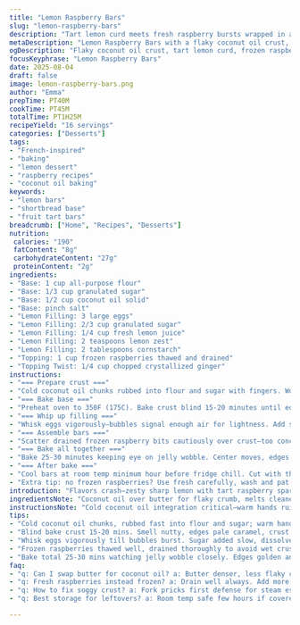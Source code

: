 ```yaml
---
title: "Lemon Raspberry Bars"
slug: "lemon-raspberry-bars"
description: "Tart lemon curd meets fresh raspberry bursts wrapped in a crumbly shortbread base. Chill, bake, repeat—fold fruit, not too much. Fresh raspberries swapped with frozen to dodge season scarcity. Butter swapped halfway with coconut oil for flaky edges. Powdered sugar takes a break for granulated sugar's crunch. Citrus-zest trick: zest before juicing, keep pith far. The bars bake to a golden kiss, edges giving a gentle crack. Use fork pricks in crust or steam threatens sog. The curd jiggle means almost there, set by time out of oven. Cool fully or clean cuts turn sad mush. Patience in waiting, rewards bright contrast tang and sweet softness. No parchment? Grease thoroughly; direct contact still doable. More raspberries? Toss gently or they'd bleed color everywhere—trust me."
metaDescription: "Lemon Raspberry Bars with a flaky coconut oil crust, tart lemon curd, and bursts of raspberry. Cool fully before slicing for clean cuts and contrast in tang and sweetness."
ogDescription: "Flaky coconut oil crust, tart lemon curd, frozen raspberries drained well. Watch wobble not time. Cut cold for neat slices, avoid mush. Ginger adds surprise kick."
focusKeyphrase: "Lemon Raspberry Bars"
date: 2025-08-04
draft: false
image: lemon-raspberry-bars.png
author: "Emma"
prepTime: PT40M
cookTime: PT45M
totalTime: PT1H25M
recipeYield: "16 servings"
categories: ["Desserts"]
tags:
- "French-inspired"
- "baking"
- "lemon dessert"
- "raspberry recipes"
- "coconut oil baking"
keywords:
- "lemon bars"
- "shortbread base"
- "fruit tart bars"
breadcrumb: ["Home", "Recipes", "Desserts"]
nutrition: 
 calories: "190"
 fatContent: "8g"
 carbohydrateContent: "27g"
 proteinContent: "2g"
ingredients:
- "Base: 1 cup all-purpose flour"
- "Base: 1/3 cup granulated sugar"
- "Base: 1/2 cup coconut oil solid"
- "Base: pinch salt"
- "Lemon Filling: 3 large eggs"
- "Lemon Filling: 2/3 cup granulated sugar"
- "Lemon Filling: 1/4 cup fresh lemon juice"
- "Lemon Filling: 2 teaspoons lemon zest"
- "Lemon Filling: 2 tablespoons cornstarch"
- "Topping: 1 cup frozen raspberries thawed and drained"
- "Topping Twist: 1/4 cup chopped crystallized ginger"
instructions:
- "=== Prepare crust ==="
- "Cold coconut oil chunks rubbed into flour and sugar with fingers. Work fast, sandy texture before clumping. Press evenly into parchment-lined square pan or greased pan if lacking parchment. Fork multiple pricks — no steam pockets forming or soggy base ruin the whole thing. Stick in fridge minimum 15 minutes. Give oils chill to firm up. Prevents shrinkage in oven."
- "=== Bake base ==="
- "Preheat oven to 350F (175C). Bake crust blind 15-20 minutes until edges paling caramel color. Smells nutty, crust holding form gently when poked. Watch closely after 15—easy to scorch sugar bits. Pull out, let cool slightly but not totally. Hot enough to slightly bubble curd smoothly once on top."
- "=== Whip up filling ==="
- "Whisk eggs vigorously—bubbles signal enough air for lightness. Add sugar slowly, keep whisking until sugar almost dissolves. Fold lemon juice and zest next. Cornstarch last—no lumps. Watch mix thicken as you whisk. If no cornstarch, potato starch or arrowroot triple dose works but temp sensitive. Important for set firmness but soft chew."
- "=== Assemble bars ==="
- "Scatter drained frozen raspberry bits cautiously over crust—too concentrated spots means pink stains or wet patches. Sprinkle chopped crystallized ginger for tiny fiery surprises. Ginger adds funky candid bite unexpectedly. Pour lemon liquid over berries gently to keep them mostly afloat on top, not sinking. Transfer carefully to oven rack."
- "=== Bake all together ==="
- "Bake 25-30 minutes keeping eye on jelly wobble. Center moves, edges set and golden—no browning tops required. Jiggle means nearly set but still creamy inside—ovens vary, trust visual, not stopwatch. Treat like custard pie. Cooling sets fully, do not rush slicing or curd oozes out."
- "=== After bake ==="
- "Cool bars at room temp minimum hour before fridge chill. Cut with thin sharp knife, clean after each slice, warm slightly for neat edges. Bars turn more tart and hold shape better once fully cold. Too soon? Ruined messy slabs you regret."
- "Extra tip: no frozen raspberries? Use fresh carefully, wash and pat dry well. Add extra sugar if fresh sourness diverges too much. Also coconut oil in base makes crust crumbly but soft, butter swap yields denser, less flaky."
introduction: "Flavors crash—zesty sharp lemon with tart raspberry sparks. Tried before, too wet or too crumbly—figured out coconut oil swaps for flaky edges. Frozen berries stash works year-round, juicy sweet bursts controlled by draining. Cornstarch thickens without gluey taste, keeps that lemon filling light but firm enough for slicing. Cooking times? Patience, sensory cues matter more. Wobble signals, golden edges not burnt. Ran out parchment once, heavy greasing worked but cleaned with difficulty. Ginger—crazy little add-in kicks punches up sweet-tart balance. Bright yellow with ruby speckles, the bars break clean, finger-dusted sugar not required. Lesson learned: cut cold, no mess, no crying eyes trying to save ruined slices."
ingredientsNote: "Coconut oil over butter for flaky crumb, melts cleaner under heat—sometimes butter's richer but risks soggy. Frozen raspberries drained prevent bitter juices soaking crust; fresh raspberry option needs extra sugar adjustment and moisture pat-down or brittle crust happens. Lemon zest essential—never skip, it’s where aroma lives. Zest before juice, peeling off pith keeps bitterness out. Cornstarch thickener choice matters: potato or arrowroot swap but adjust amounts since thickening power shifts. Granulated sugar substituting powdered sugar here for crunch texture and easier caramel notes in base; powdered adds softness but no bite. Crystallized ginger optional but balances tartness with candied warmth—try candied orange peel if ginger not handy. If no parchment, grease pan well or dust with flour to avoid crust sticking and tearing on removal."
instructionsNote: "Cold coconut oil integration critical—warm hands ruin tender crust, rub fast with fingertips. Press crust evenly, edges slightly thicker to withstand filling weight. Fork pricks keep steam escape—missing this step leads to soggy failure. Blind bake short but enough to set crust partially—watch carefully for golden edges fuzz, no dark spots. Whisk eggs thoroughly before sugar to avoid grainy texture, cornstarch last to prevent clumps—use sifter if chunky lumps form. Gently fold in lemon juice to not deflate air incorporated. Scatter frozen berries evenly, drain juices well or they puddle beneath crust. Pour filling slowly to avoid drowning fruit. Baking time depends on wobble: firm edges, loosely jiggling center means done. Overbake turns rubbery curd, underbake runs everywhere at first cut. Cool fully on counter, then fridge minimum 30m before slicing for best clean cuts. Warm serrated knife between slices if needed, wipe blade."
tips:
- "Cold coconut oil chunks, rubbed fast into flour and sugar; warm hands wreck texture instantly. Crust pressed evenly, edges thicker; stops filling weight warping shape. Fork pricks mandatory, no steam pockets sneak in, sog crust kills crisp. Chill crust minimum 15 mins before blind bake; firms fats, stops shrinkage, watch edges caramelizing but not darkening."
- "Blind bake crust 15-20 mins. Smell nutty, edges pale caramel, crust firm but not burnt. Pull early if sugar bits scorched; bitter bites ruin bottom. Hot crust when pouring filling helps smooth curd finish without lumps. Cooling slightly but not fully important before adding lemon layer to avoid curd cracking or sinking."
- "Whisk eggs vigorously till bubbles burst. Sugar added slow, dissolves grainy texture. Fold lemon juice and zest gently to keep air in, cornstarch last sifted to avoid clumps. Swap cornstarch with triple dose arrowroot or potato starch but watch temperature; custard sets differently, can turn gluey or loose if overdone."
- "Frozen raspberries thawed well, drained thoroughly to avoid wet crust pockets; fresh berries need extra sugar and drying. Scatter berries carefully, avoid clustering or pink stains. Crystallized ginger diced fine, adds sharp candied bite cutting tartness in unexpected spots. Pour filling gently to keep berries afloat, not submerged; liquid under fruit causes sog patches."
- "Bake total 25-30 mins watching jelly wobble closely. Edges golden and firm, center loosely jiggles; done. Overbake turns rubbery; underbake runs out when sliced. Let bars cool fully at room temp minimum hour, then fridge chill 30 mins+. Cut cold with warm knife, clean blade each slice; keeps bars from mushy edges and sloppy mess."
faq:
- "q: Can I swap butter for coconut oil? a: Butter denser, less flaky crust, melts differently. Coconut oil melts cleaner, crispier edges. If no coconut oil, butter works but expect softer base. Adjust chilling time; warmer fats ruin crust texture."
- "q: Fresh raspberries instead frozen? a: Drain well always. Add more sugar if acidic or sour, fresh tend runnier. Pat dry carefully or crust sogs. Frozen berries controlled juiciness, fresh vary lot seasonally."
- "q: How to fix soggy crust? a: Fork pricks first defense for steam escape. Blind bake crust fully till caramel edges, no raw spots. Drain fruit thoroughly. Grease pan well or use parchment. If sog persists, try chilling crust longer, firm fats prevent shrinkage letting crust hold structure."
- "q: Best storage for leftovers? a: Room temp safe few hours if covered loosely. Fridge extends freshness, cuts hold better. Wrap bars tightly or airtight container; dryness toughens crust over time. Freeze cut squares wrapped well; thaw in fridge."

---
```

